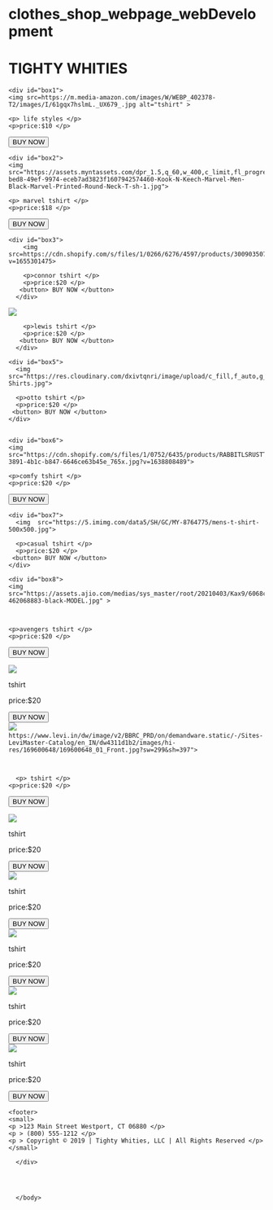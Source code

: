# clothes_shop_webpage_webDevelopment


  <!DOCTYPE html>
  <html>
      <head>
          <title> project </title>
          <h1> TIGHTY WHITIES </h1>
      <link rel="stylesheet" href="stylesheet.css"/>
      </head>
      
      
<body>
  <div id="container">
        
    <div id="box1">
    <img src=https://m.media-amazon.com/images/W/WEBP_402378-T2/images/I/61gqx7hslmL._UX679_.jpg alt="tshirt" > 

    <p> life styles </p>
    <p>price:$10 </p>
   <button> BUY NOW </button>
    </div>
        
    <div id="box2">
    <img  src="https://assets.myntassets.com/dpr_1.5,q_60,w_400,c_limit,fl_progressive/assets/images/8972451/2020/12/14/b52164c6-bed8-49ef-9974-eceb7ad3823f1607942574460-Kook-N-Keech-Marvel-Men-Black-Marvel-Printed-Round-Neck-T-sh-1.jpg">
  
    <p> marvel tshirt </p>
    <p>price:$18 </p>
   <button> BUY NOW </button> 
  </div>

    
      
    <div id="box3"> 
        <img src=https://cdn.shopify.com/s/files/1/0266/6276/4597/products/300903507BLUE_2_1024x1024.jpg?v=1655301475> 
    
        <p>connor tshirt </p>
        <p>price:$20 </p>
       <button> BUY NOW </button>
      </div>
    
  <div id="box4">
        <img  src="https://lp2.hm.com/hmgoepprod?set=source[/40/71/4071b4a39844344e1de770b4a494ba7e3078219d.jpg],origin[dam],category[men_tshirtstanks_shortsleeve],type[DESCRIPTIVESTILLLIFE],res[w],hmver[2]&call=url[file:/product/main]">
    
        <p>lewis tshirt </p>
        <p>price:$20 </p>
       <button> BUY NOW </button>
      </div> 

    <div id="box5">
      <img  src="https://res.cloudinary.com/dxivtqnri/image/upload/c_fill,f_auto,g_auto,w_640/v1633604620/Polo_T-Shirts.jpg">
    
      <p>otto tshirt </p>
      <p>price:$20 </p>
     <button> BUY NOW </button>
    </div>


    <div id="box6">
    <img  src="https://cdn.shopify.com/s/files/1/0752/6435/products/RABBITLSRUSTTSHIRT_41_a7a491f9-3891-4b1c-b847-6646ce63b45e_765x.jpg?v=1638808489">
    
    <p>comfy tshirt </p>
    <p>price:$20 </p>
   <button> BUY NOW </button>
  </div>

    <div id="box7">
      <img  src="https://5.imimg.com/data5/SH/GC/MY-8764775/mens-t-shirt-500x500.jpg">
    
      <p>casual tshirt </p>
      <p>price:$20 </p>
     <button> BUY NOW </button> 
    </div>

    <div id="box8">
    <img  src="https://assets.ajio.com/medias/sys_master/root/20210403/Kax9/6068c964f997dd7b6465a917/-1117Wx1400H-462068883-black-MODEL.jpg" >
    
    
    
    <p>avengers tshirt </p>
    <p>price:$20 </p>
   <button> BUY NOW </button>  
  </div>
    


  <div id="box9">
    <img  src="https://assets.vogue.com/photos/62c860de0e01c65e8ef975e8/1:1/w_2667,h_2667,c_limit/slide_2%20(3).jpg">
    <p>tshirt </p>
    <p>price:$20 </p>
   <button> BUY NOW </button>  
  
  </div>

<div id="box10">
      <img  src=
      
      https://www.levi.in/dw/image/v2/BBRC_PRD/on/demandware.static/-/Sites-LeviMaster-Catalog/en_IN/dw4311d1b2/images/hi-res/169600648/169600648_01_Front.jpg?sw=299&sh=397">



      <p> tshirt </p>
    <p>price:$20 </p>
   <button> BUY NOW </button> 
      </div>
<div id="box11">
        <img  src="https://www.redwolf.in/image/catalog/mens-t-shirts/full-sleeves/batman-emblem-full-sleeve-t-shirt-india.jpg">
        <p>tshirt </p>
        <p>price:$20 </p>
       <button> BUY NOW </button>  </div>
<div id="box12">
          <img  src="https://encrypted-tbn0.gstatic.com/images?q=tbn:ANd9GcT5b4jpqZcOw3Mj-Ruj9ueTgW7sbJrbVX3PZ2reAPTZb0asCZurqIXTP_n0oErGL5fEpBo&usqp=CAU">
          <p>tshirt </p>
          <p>price:$20 </p>
         <button> BUY NOW </button> 
          </div>





<div id="box13">
<img  src="https://static.zara.net/photos///2022/I/0/3/p/5643/705/802/2/w/438/5643705802_6_1_1.jpg?ts=1656668612430">
<p>tshirt </p>
<p>price:$20 </p>
<button> BUY NOW </button> 
</div>


<div id="box14">
<img  src="https://assets.ajio.com/medias/sys_master/root/20220121/DwGv/61ea58afaeb2695cdd2436ee/-473Wx593H-461575169-maroon-MODEL.jpg">

<p>tshirt </p>
<p>price:$20 </p>
<button> BUY NOW </button> 
</div>               

<div id="box15">
  <img  src="https://rukminim1.flixcart.com/image/332/398/l0e6kcw0/t-shirt/h/g/d/m-half-triangel-black-one-nb-nicky-boy-original-imagc747apzffz5q.jpeg?q=50">



  <p>tshirt </p>
  <p>price:$20 </p>
  <button> BUY NOW </button>  </div>


    <footer>
    <small>
    <p >123 Main Street Westport, CT 06880 </p>
    <p > (800) 555-1212 </p>
    <p > Copyright © 2019 | Tighty Whities, LLC | All Rights Reserved </p>  </small>
  </footer>
    
      </div>


    
          
      </body>



      
  </html>
